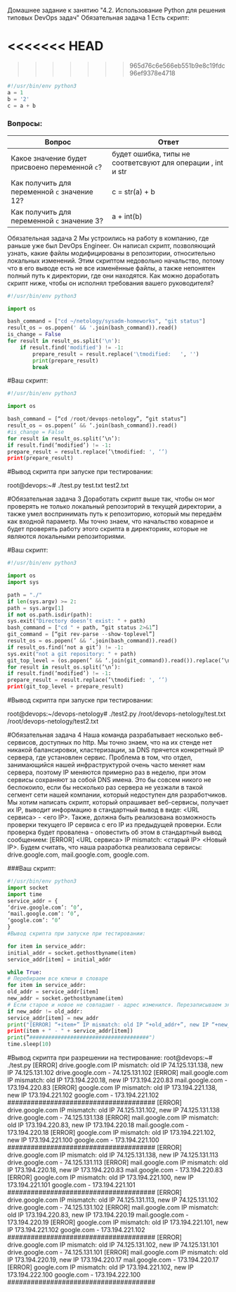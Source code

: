 








Домашнее задание к занятию "4.2. Использование Python для решения типовых DevOps задач"
Обязательная задача 1
Есть скрипт:

<<<<<<< HEAD
=======

>>>>>>> 965d76c6e566eb551b9e8c19fdc96ef9378e4718
```python
#!/usr/bin/env python3
a = 1
b = '2'
c = a + b
```

### Вопросы:
| Вопрос  | Ответ |
| ------------- | ------------- |
| Какое значение будет присвоено переменной `c`?  | будет ошибка, типы не соответсвуют для операции , int и str  |
| Как получить для переменной `c` значение 12?  | c = str(a) + b |
| Как получить для переменной `c` значение 3?  | a + int(b) |


Обязательная задача 2
Мы устроились на работу в компанию, где раньше уже был DevOps Engineer. Он написал скрипт, позволяющий узнать, какие файлы модифицированы в репозитории, относительно локальных изменений. Этим скриптом недовольно начальство, потому что в его выводе есть не все изменённые файлы, а также непонятен полный путь к директории, где они находятся. Как можно доработать скрипт ниже, чтобы он исполнял требования вашего руководителя?

```python
#!/usr/bin/env python3

import os

bash_command = ["cd ~/netology/sysadm-homeworks", "git status"]
result_os = os.popen(' && '.join(bash_command)).read()
is_change = False
for result in result_os.split('\n'):
    if result.find('modified') != -1:
        prepare_result = result.replace('\tmodified:   ', '')
        print(prepare_result)
        break
```

#Ваш скрипт:
```python
#!/usr/bin/env python3

import os

bash_command = [“cd /root/devops-netology”, “git status”]
result_os = os.popen(’ && ‘.join(bash_command)).read()
#is_change = False
for result in result_os.split(’\n’):
if result.find(‘modified’) != -1:
prepare_result = result.replace(’\tmodified: ', ‘’)
print(prepare_result)
```

#Вывод скрипта при запуске при тестировании:

root@devops:~# ./test.py
test.txt
test2.txt

#Обязательная задача 3
Доработать скрипт выше так, чтобы он мог проверять не только локальный репозиторий в текущей директории, а также умел воспринимать путь к репозиторию, который мы передаём как входной параметр. Мы точно знаем, что начальство коварное и будет проверять работу этого скрипта в директориях, которые не являются локальными репозиториями.

#Ваш скрипт:
```python
#!/usr/bin/env python3

import os
import sys

path = "./"
if len(sys.argv) >= 2:
path = sys.argv[1]
if not os.path.isdir(path):
sys.exit("Directory doesn’t exist: " + path)
bash_command = ["cd " + path, “git status 2>&1”]
git_command = [“git rev-parse --show-toplevel”]
result_os = os.popen(’ && ‘.join(bash_command)).read()
if result_os.find(‘not a git’) != -1:
sys.exit("not a git repository: " + path)
git_top_level = (os.popen(’ && ‘.join(git_command)).read()).replace(’\n’, ‘/’)
for result in result_os.split(’\n’):
if result.find(‘modified’) != -1:
prepare_result = result.replace(’\tmodified: ', ‘’)
print(git_top_level + prepare_result)
```
#Вывод скрипта при запуске при тестировании:

root@devops:~/devops-netology# ./test2.py
/root/devops-netology/test.txt
/root/devops-netology/test2.txt

#Обязательная задача 4
Наша команда разрабатывает несколько веб-сервисов, доступных по http. Мы точно знаем, что на их стенде нет никакой балансировки, кластеризации, за DNS прячется конкретный IP сервера, где установлен сервис. Проблема в том, что отдел, занимающийся нашей инфраструктурой очень часто меняет нам сервера, поэтому IP меняются примерно раз в неделю, при этом сервисы сохраняют за собой DNS имена. Это бы совсем никого не беспокоило, если бы несколько раз сервера не уезжали в такой сегмент сети нашей компании, который недоступен для разработчиков. Мы хотим написать скрипт, который опрашивает веб-сервисы, получает их IP, выводит информацию в стандартный вывод в виде: <URL сервиса> - <его IP>. Также, должна быть реализована возможность проверки текущего IP сервиса c его IP из предыдущей проверки. Если проверка будет провалена - оповестить об этом в стандартный вывод сообщением: [ERROR] <URL сервиса> IP mismatch: <старый IP> <Новый IP>. Будем считать, что наша разработка реализовала сервисы: drive.google.com, mail.google.com, google.com.

###Ваш скрипт:
```python
#!/usr/bin/env python3
import socket
import time
service_addr = {
‘drive.google.com’: ‘0’,
‘mail.google.com’: ‘0’,
‘google.com’: ‘0’
}
#Вывод скрипта при запуске при тестировании:

for item in service_addr:
initial_addr = socket.gethostbyname(item)
service_addr[item] = initial_addr

while True:
# Перебираем все ключи в словаре
for item in service_addr:
old_addr = service_addr[item]
new_addr = socket.gethostbyname(item)
# Если старое и новое не совпадают - адрес изменился. Перезаписываем значение в словаре и выводим ошибку
if new_addr != old_addr:
service_addr[item] = new_addr
print("[ERROR] “+item+” IP mismatch: old IP “+old_addr+”, new IP “+new_addr)
print(item + " - " + service_addr[item])
print(”######################################")
time.sleep(10)
``` 
#Вывод скрипта при разрешении на тестирование:
root@devops:~# ./test.py
[ERROR] drive.google.com IP mismatch: old IP 74.125.131.138, new IP 74.125.131.102
drive.google.com - 74.125.131.102
[ERROR] mail.google.com IP mismatch: old IP 173.194.220.18, new IP 173.194.220.83
mail.google.com - 173.194.220.83
[ERROR] google.com IP mismatch: old IP 173.194.221.138, new IP 173.194.221.102
google.com - 173.194.221.102
######################################
[ERROR] drive.google.com IP mismatch: old IP 74.125.131.102, new IP 74.125.131.138
drive.google.com - 74.125.131.138
[ERROR] mail.google.com IP mismatch: old IP 173.194.220.83, new IP 173.194.220.18
mail.google.com - 173.194.220.18
[ERROR] google.com IP mismatch: old IP 173.194.221.102, new IP 173.194.221.100
google.com - 173.194.221.100
######################################
[ERROR] drive.google.com IP mismatch: old IP 74.125.131.138, new IP 74.125.131.113
drive.google.com - 74.125.131.113
[ERROR] mail.google.com IP mismatch: old IP 173.194.220.18, new IP 173.194.220.83
mail.google.com - 173.194.220.83
[ERROR] google.com IP mismatch: old IP 173.194.221.100, new IP 173.194.221.101
google.com - 173.194.221.101
######################################
[ERROR] drive.google.com IP mismatch: old IP 74.125.131.113, new IP 74.125.131.102
drive.google.com - 74.125.131.102
[ERROR] mail.google.com IP mismatch: old IP 173.194.220.83, new IP 173.194.220.19
mail.google.com - 173.194.220.19
[ERROR] google.com IP mismatch: old IP 173.194.221.101, new IP 173.194.221.102
google.com - 173.194.221.102
######################################
[ERROR] drive.google.com IP mismatch: old IP 74.125.131.102, new IP 74.125.131.101
drive.google.com - 74.125.131.101
[ERROR] mail.google.com IP mismatch: old IP 173.194.220.19, new IP 173.194.220.17
mail.google.com - 173.194.220.17
[ERROR] google.com IP mismatch: old IP 173.194.221.102, new IP 173.194.222.100
google.com - 173.194.222.100
######################################
